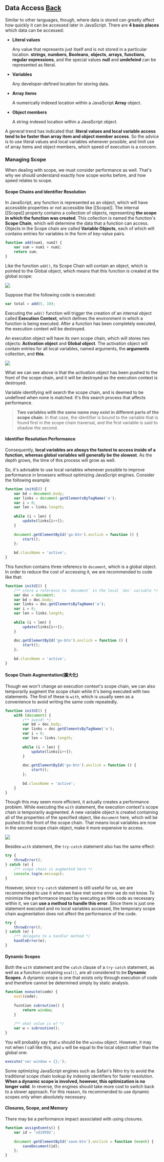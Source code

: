 ## Data Access [Back](./../high_performance.md)

Similar to other languages, though, where data is stored can greatly affect how quickly it can be accessed later in JavaScript. There are **4 basic places** which data can be accessed:

- **Literal values**
    
    Any value that represents just itself and is not stored in a particular location. **strings**, **numbers**, **Booleans**, **objects**, **arrays**, **functions**, **regular expressions**, and the special values **null** and **undefeind** can be represented as literal.

- **Variables**

    Any developer-defined location for storing data.
    
- **Array items**

    A numerically indexed location within a JavaScript **Array** object.
    
- **Object members**

    A string-indexed location within a JavaScript object.

A general trend has indicated that: **literal values and local variable access tend to be faster than array item and object member access**. So the advice is to use literal values and local variables whenever possible, and limit use of array items and object members, which speed of execution is a concern.

### Managing Scope

When dealing with scope, we must consider performance as well. That's why we should understand exactly how scope works before, and how speed relates to scope.

#### Scope Chains and Identifier Resolution

In JavaScript, any function is represented as an object, which will have accessible properties or not accessible like [[Scope]]. The internal [[Scope]] property contains a collection of objects, representing **the scope in which the function was created**. This collection is named the function's **Scope Chain**, which will determine the data that a function can access. Objects in the Scope chain are called **Variable Objects**, each of which will contains entries for variables in the form of key-value pairs.

```js
function add(num1, num2) {
    var sum = num1 + num2;
    return sum;
}
```

Like the function `add()`, its Scope Chain will contain an object, which is pointed to the Global object, which means that this function is created at the global scope:

![](./add_scope_chain.png)

Suppose that the following code is executed:

```js
var total = add(5, 10);
```

Executing the `add()` function will trigger the creation of an internal object called **Execution Context**, which defines the environment in which a function is being executed. After a function has been completely executed, the execution context will be destroyed.

An execution object will have its own scope chain, which will stores two objects: **Activation object** and **Global object**. The activation object will contain entries for all local variables, named arguments, the **arguments** collection, and **this**.

![](./activation_object.png)

What we can see above is that the activation object has been pushed to the front of the scope chain, and it will be destroyed as the execution context is destroyed.

Variable identifying will search the scope chain, and is deemed to be undefined when none is matched. It's this search process that affects performance.

> **Two variables with the same name may exist in different parts of the scope chain**. In that case, the identifier is bound to the variable that is found first in the scope chain traversal, and the first variable is said to shadow the second.

#### Identifier Resolution Performance

Consequently, **local variables are always the fastest to access inside of a function, whereas global variables will generally be the slowest**. As the depth grows, the time of this process will grow as well.

So, it's advisable to use local variables whenever possible to improve performance in browsers without optimizing JavaScript engines. Consider the following example:

```js
function initUI() {
    var bd = document.body;
    var links = document.getElementsByTagName('a');
    var i = 0; 
    var len = links.length;
    
    while (i < len) {
        update(links[i++]);
    }
    
    document.getElementById('go-btn').onclick = function () {
        start();
    };
    
    bd.className = 'active';
}
```

This function contains three referencs to `document`, which is a global object. In order to reduce the cost of accessing it, we are recommended to code like that:

```js
function initUI() {
    /** store a reference to `document` in the local `doc` variable */
    var doc = document;
    var bd = doc.body;
    var links = doc.getElementsByTagName('a');
    var i = 0; 
    var len = links.length;
    
    while (i < len) {
        update(links[i++]);
    }
    
    doc.getElementById('go-btn').onclick = function () {
        start();
    };
    
    bd.className = 'active';
}
```

#### Scope Chain Augmentation(擴大化)

Though we won't change an execution context's scope chain, we can also temporarily augment the scope chain while it's being executed with two statements. The first of these is `with`, which is usually seen as a convenience to avoid writing the same code repeatedly.

```js
function initUI() {
    with (document) {
        /** avoid! */
        var bd = doc.body;
        var links = doc.getElementsByTagName('a');
        var i = 0; 
        var len = links.length;
        
        while (i < len) {
            update(links[i++]);
        }
        
        doc.getElementById('go-btn').onclick = function () {
            start();
        };
        
        bd.className = 'active';   
    }
}
```

Though this may seem more efficient, it actually creates a performance problem. While executing the `with` statement, the execution context's scope chain is temporarily augmented. A new variable object is created containing all of the properties of the specified object, like `document` here, which will be pushed to the front of the scope chain. That means local variables are now in the second scope chain object, make it more expensive to access.

![](./scope_chain_augmentation.png)

Besides `with` statement, the `try-catch` statement also has the same effect:

```js
try {
    throwError();
} catch (e) {
    /** scope chain is augmented here */
    console.log(e.message);
}
```

However, since `try-catch` statement is still useful for us, we are recommended to use it when we have met some error we do not know. To minimize the performance impact by executing as little code as necessary within it, we can **use a method to handle this error**. Since there is just one statement executed and no local variables accessed, the temporary scope chain augmentation does not affect the performance of the code.

```js
try {
    throwError();
} catch (e) {
    /** delegate to a handler method */
    handleError(e);
}
```

#### Dynamic Scopes

Both the `with` statement and the `catch` clause of a `try-catch` statement, as well as a function containing `eval()`, are all considered to be **Dynamic Scopes**. A dynamic scope is one that exists only through execution of code and therefore cannot be determined simply by static analysis.

```js
function exeucte(code) {
    eval(code);
    
    fucntion subroutine() {
        return window;
    }
    
    /** what value is w? */
    var w = subroutine();
}
```

You will probably say that `w` should be the `window` object. However, it may not when I call like this, and `w` will be equal to the local object rather than the global one:

```js
execute('var window = {};');
```

Some optimizing JavaScript engines such as Safari's Nitro try to avoid the traditional scope chain lookup by indexing identifiers for faster resolution. **When a dynamic scope is involved, however, this optimization is no longer valid**. In reverse, the engines should take more cost to switch back to a slower approach. For this reason, its recommended to use dynamic scopes only when absolutely necessary.

#### Closures, Scope, and Memory

There may be a performance impact associated with using closures.

```js
function assignEvents() {
    var id = 'xd19592';
    
    document.getElementById('save-btn').onclick = function (event) {
        saveDocument(id);
    };
}
```